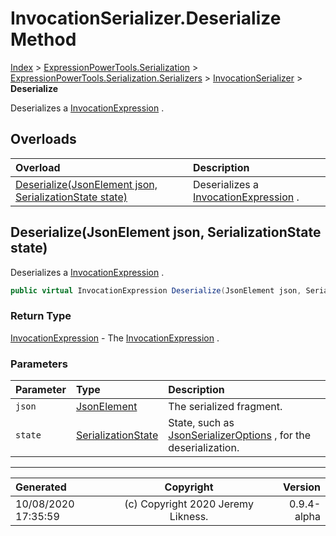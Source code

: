 ﻿# InvocationSerializer.Deserialize Method

[Index](../index.md) > [ExpressionPowerTools.Serialization](ExpressionPowerTools.Serialization.a.md) > [ExpressionPowerTools.Serialization.Serializers](ExpressionPowerTools.Serialization.Serializers.n.md) > [InvocationSerializer](ExpressionPowerTools.Serialization.Serializers.InvocationSerializer.cs.md) > **Deserialize**

Deserializes a [InvocationExpression](https://docs.microsoft.com/dotnet/api/system.linq.expressions.invocationexpression) .

## Overloads

| Overload | Description |
| :-- | :-- |
| [Deserialize(JsonElement json, SerializationState state)](#deserializejsonelement-json-serializationstate-state) | Deserializes a [InvocationExpression](https://docs.microsoft.com/dotnet/api/system.linq.expressions.invocationexpression) . |
## Deserialize(JsonElement json, SerializationState state)

Deserializes a [InvocationExpression](https://docs.microsoft.com/dotnet/api/system.linq.expressions.invocationexpression) .

```csharp
public virtual InvocationExpression Deserialize(JsonElement json, SerializationState state)
```

### Return Type

 [InvocationExpression](https://docs.microsoft.com/dotnet/api/system.linq.expressions.invocationexpression)  - The [InvocationExpression](https://docs.microsoft.com/dotnet/api/system.linq.expressions.invocationexpression) .

### Parameters

| Parameter | Type | Description |
| :-- | :-- | :-- |
| `json` | [JsonElement](https://docs.microsoft.com/dotnet/api/system.text.json.jsonelement) | The serialized fragment. |
| `state` | [SerializationState](ExpressionPowerTools.Serialization.Serializers.SerializationState.cs.md) | State, such as [JsonSerializerOptions](https://docs.microsoft.com/dotnet/api/system.text.json.jsonserializeroptions) , for the deserialization. |



---

| Generated | Copyright | Version |
| :-- | :-: | --: |
| 10/08/2020 17:35:59 | (c) Copyright 2020 Jeremy Likness. | 0.9.4-alpha |
